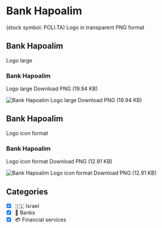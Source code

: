 # Bank Hapoalim
 (stock symbol: POLI.TA) Logo in transparent PNG format

## Bank Hapoalim
 Logo large

### Bank Hapoalim
 Logo large Download PNG (19.94 KB)

![Bank Hapoalim
 Logo large Download PNG (19.94 KB)](/img/orig/POLI.TA_BIG-dd4992b4.png)

## Bank Hapoalim
 Logo icon format

### Bank Hapoalim
 Logo icon format Download PNG (12.91 KB)

![Bank Hapoalim
 Logo icon format Download PNG (12.91 KB)](/img/orig/POLI.TA-a05e72d8.png)



## Categories
- [x] 🇮🇱 Israel
- [x] 🏦 Banks
- [x] 💳 Financial services
